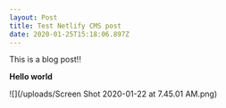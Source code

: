 ```yaml
---
layout: Post
title: Test Netlify CMS post
date: 2020-01-25T15:18:06.897Z
---
```

This is a blog post!!

**Hello world**



![](/uploads/Screen Shot 2020-01-22 at 7.45.01 AM.png)
